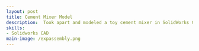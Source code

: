 ```yaml
---
layout: post
title: Cement Mixer Model
description:  Took apart and modeled a toy cement mixer in SolidWorks CAD, taking into account complex geometries and scale.
skills: 
- Solidworks CAD
main-image: /expassembly.png
---
```

